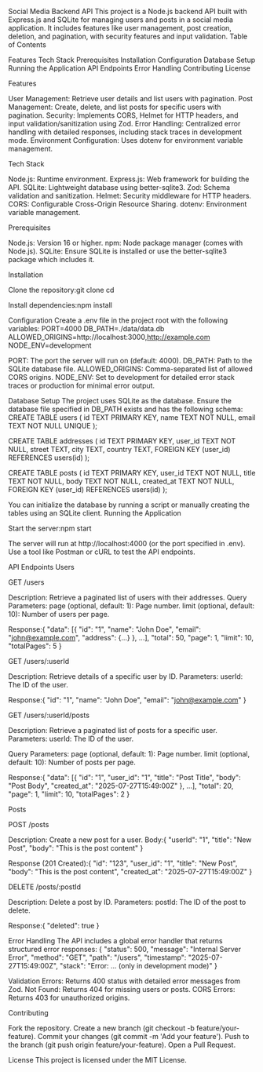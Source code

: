 <!-- # Node.js + Express + TypeScript + SQLite Backend

This is a simple backend server for handling blog posts and users, built with Express, TypeScript, and SQLite using `better-sqlite3`.

## 🚀 Features

- REST API (CRUD for Posts and Users)
- SQLite database (embedded, no external setup)
- Zod-based input validation
- CORS protection with environment-based origin config
- Secure headers with Helmet
- Custom error handler
- Timestamps for post creation (`created_at` field)

## 🔧 Setup Instructions

1. **Clone the repository and navigate into the backend folder:**

```bash
git clone https://github.com/folarmi/lema-backend-assessment.git
cd lema-backend-assessment
```'' -->

Social Media Backend API
This project is a Node.js backend API built with Express.js and SQLite for managing users and posts in a social media application. It includes features like user management, post creation, deletion, and pagination, with security features and input validation.
Table of Contents

Features
Tech Stack
Prerequisites
Installation
Configuration
Database Setup
Running the Application
API Endpoints
Error Handling
Contributing
License

Features

User Management: Retrieve user details and list users with pagination.
Post Management: Create, delete, and list posts for specific users with pagination.
Security: Implements CORS, Helmet for HTTP headers, and input validation/sanitization using Zod.
Error Handling: Centralized error handling with detailed responses, including stack traces in development mode.
Environment Configuration: Uses dotenv for environment variable management.

Tech Stack

Node.js: Runtime environment.
Express.js: Web framework for building the API.
SQLite: Lightweight database using better-sqlite3.
Zod: Schema validation and sanitization.
Helmet: Security middleware for HTTP headers.
CORS: Configurable Cross-Origin Resource Sharing.
dotenv: Environment variable management.

Prerequisites

Node.js: Version 16 or higher.
npm: Node package manager (comes with Node.js).
SQLite: Ensure SQLite is installed or use the better-sqlite3 package which includes it.

Installation

Clone the repository:git clone <repository-url>
cd <repository-directory>

Install dependencies:npm install

Configuration
Create a .env file in the project root with the following variables:
PORT=4000
DB_PATH=./data/data.db
ALLOWED_ORIGINS=http://localhost:3000,http://example.com
NODE_ENV=development

PORT: The port the server will run on (default: 4000).
DB_PATH: Path to the SQLite database file.
ALLOWED_ORIGINS: Comma-separated list of allowed CORS origins.
NODE_ENV: Set to development for detailed error stack traces or production for minimal error output.

Database Setup
The project uses SQLite as the database. Ensure the database file specified in DB_PATH exists and has the following schema:
CREATE TABLE users (
id TEXT PRIMARY KEY,
name TEXT NOT NULL,
email TEXT NOT NULL UNIQUE
);

CREATE TABLE addresses (
id TEXT PRIMARY KEY,
user_id TEXT NOT NULL,
street TEXT,
city TEXT,
country TEXT,
FOREIGN KEY (user_id) REFERENCES users(id)
);

CREATE TABLE posts (
id TEXT PRIMARY KEY,
user_id TEXT NOT NULL,
title TEXT NOT NULL,
body TEXT NOT NULL,
created_at TEXT NOT NULL,
FOREIGN KEY (user_id) REFERENCES users(id)
);

You can initialize the database by running a script or manually creating the tables using an SQLite client.
Running the Application

Start the server:npm start

The server will run at http://localhost:4000 (or the port specified in .env).
Use a tool like Postman or cURL to test the API endpoints.

API Endpoints
Users

GET /users

Description: Retrieve a paginated list of users with their addresses.
Query Parameters:
page (optional, default: 1): Page number.
limit (optional, default: 10): Number of users per page.

Response:{
"data": [{ "id": "1", "name": "John Doe", "email": "john@example.com", "address": {...} }, ...],
"total": 50,
"page": 1,
"limit": 10,
"totalPages": 5
}

GET /users/:userId

Description: Retrieve details of a specific user by ID.
Parameters:
userId: The ID of the user.

Response:{ "id": "1", "name": "John Doe", "email": "john@example.com" }

GET /users/:userId/posts

Description: Retrieve a paginated list of posts for a specific user.
Parameters:
userId: The ID of the user.

Query Parameters:
page (optional, default: 1): Page number.
limit (optional, default: 10): Number of posts per page.

Response:{
"data": [{ "id": "1", "user_id": "1", "title": "Post Title", "body": "Post Body", "created_at": "2025-07-27T15:49:00Z" }, ...],
"total": 20,
"page": 1,
"limit": 10,
"totalPages": 2
}

Posts

POST /posts

Description: Create a new post for a user.
Body:{
"userId": "1",
"title": "New Post",
"body": "This is the post content"
}

Response (201 Created):{ "id": "123", "user_id": "1", "title": "New Post", "body": "This is the post content", "created_at": "2025-07-27T15:49:00Z" }

DELETE /posts/:postId

Description: Delete a post by ID.
Parameters:
postId: The ID of the post to delete.

Response:{ "deleted": true }

Error Handling
The API includes a global error handler that returns structured error responses:
{
"status": 500,
"message": "Internal Server Error",
"method": "GET",
"path": "/users",
"timestamp": "2025-07-27T15:49:00Z",
"stack": "Error: ... (only in development mode)"
}

Validation Errors: Returns 400 status with detailed error messages from Zod.
Not Found: Returns 404 for missing users or posts.
CORS Errors: Returns 403 for unauthorized origins.

Contributing

Fork the repository.
Create a new branch (git checkout -b feature/your-feature).
Commit your changes (git commit -m 'Add your feature').
Push to the branch (git push origin feature/your-feature).
Open a Pull Request.

License
This project is licensed under the MIT License.
